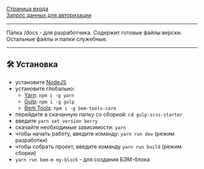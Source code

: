 <a href="https://brekot.github.io/bagira-enter-gulp/">Страница входа</a><br>
<a href="https://brekot.github.io/bagira-enter-gulp/registration.html">Запрос данных для авторизации</a>

<hr>

Папка /docs - для разработчика. Содержит готовые файлы верски. Остальные файлы и папки служебные.

<hr>

## :hammer_and_wrench: Установка
* установите [NodeJS](https://nodejs.org/en/)
* установите глобально:
    * [Yarn](https://yarnpkg.com/getting-started): ```npm i -g yarn```
    * [Gulp](https://gulpjs.com/): ```npm i -g gulp```
    * [Bem Tools](https://www.npmjs.com/package/bem-tools-core): ```npm i -g bem-tools-core```
* перейдите в скачанную папку со сборкой: ```cd gulp-scss-starter```
* введите ```yarn set version berry```
* скачайте необходимые зависимости: ```yarn```
* чтобы начать работу, введите команду: ```yarn run dev``` (режим разработки)
* чтобы собрать проект, введите команду ```yarn run build``` (режим сборки)
* ```yarn run bem-m my-block``` - для создания БЭМ-блока